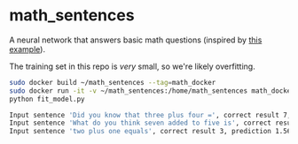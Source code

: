 # math_sentences

A neural network that answers basic math questions
(inspired by [this example](https://youtu.be/0VH1Lim8gL8?t=1417)).

The training set in this repo is _very_ small, so we're likely overfitting.

```bash
sudo docker build ~/math_sentences --tag=math_docker
sudo docker run -it -v ~/math_sentences:/home/math_sentences math_docker bash
python fit_model.py
```

```bash
Input sentence 'Did you know that three plus four =', correct result 7, prediction 7.732294082641602
Input sentence 'What do you think seven added to five is', correct result 12, prediction 12.400672912597656
Input sentence 'two plus one equals', correct result 3, prediction 1.5675246715545654
```

